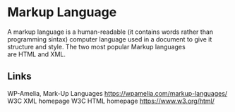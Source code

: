 # Markup Language 
A markup language is a human-readable (it contains words rather than programming sintax) computer language used in a document to give it structure and style. 
The two most popular Markup languages are HTML and XML.

## Links 

WP-Amelia, Mark-Up Languages https://wpamelia.com/markup-languages/
W3C XML homepage
W3C HTML homepage https://www.w3.org/html/